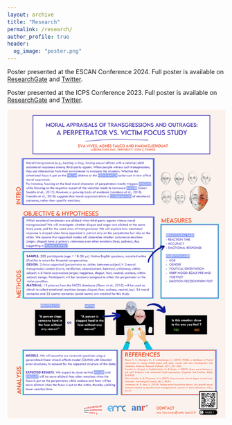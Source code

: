 ```yaml
---
layout: archive
title: "Research"
permalink: /research/
author_profile: true
header:
  og_image: "poster.png"
---
```


Poster presented at the ESCAN Conference 2024. 
Full poster is available on [ResearchGate](https://www.researchgate.net/publication/380813655_Individual_and_collective_decision-making_on_moral_dilemmas_investigated_with_EEG_hyperscanning) 
and [Twitter](https://x.com/Evalisavives/status/1793657428728270986).
  

Poster presented at the ICPS Conference 2023. 
Full poster is available on [ResearchGate](https://www.researchgate.net/publication/369181792_Moral_Appraisals_of_Transgressions_and_Outrages_A_Perpetrator_vs_Victim_Focus_Study) 
and [Twitter](https://twitter.com/Evalisavives/status/1635324328874250240).
  

![](/images/research/poster.png)